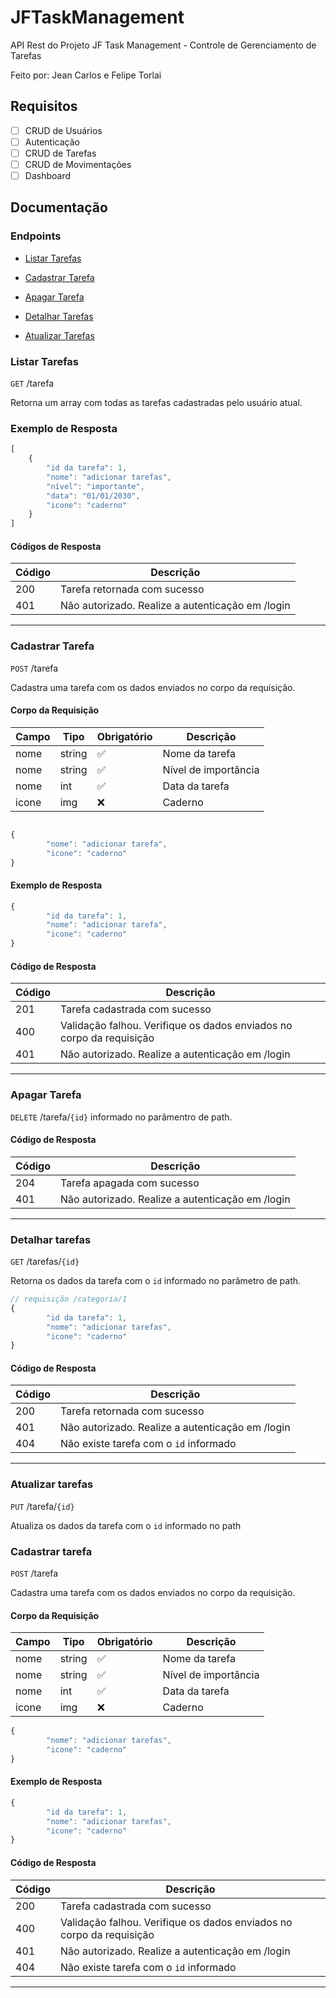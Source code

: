 # JFTaskManagement

API Rest do Projeto JF Task Management - Controle de Gerenciamento de Tarefas 

Feito por: Jean Carlos e Felipe Torlai

## Requisitos

- [ ] CRUD de Usuários
- [ ] Autenticação 
- [ ] CRUD de Tarefas
- [ ] CRUD de Movimentações 
- [ ] Dashboard

## Documentação 

### Endpoints 

- [Listar Tarefas](#listar-tarefas) 
- [Cadastrar Tarefa](#cadastrar-tarefa) 

- [Apagar Tarefa](#apagar-tarefa) 
- [Detalhar Tarefas](#detalhar-tarefas)
- [Atualizar Tarefas](#atualizar-tarefas)

### Listar Tarefas

`GET` /tarefa

Retorna um array com todas as tarefas cadastradas pelo usuário atual. 

### Exemplo de Resposta 

```js
[
    {
        "id da tarefa": 1,
        "nome": "adicionar tarefas",
        "nível": "importante",
        "data": "01/01/2030",
        "icone": "caderno"
    }
]
```

#### Códigos de Resposta 

| Código | Descrição | 
|--------|-----------|
|200| Tarefa retornada com sucesso
|401| Não autorizado. Realize a autenticação em /login

---

### Cadastrar Tarefa    

`POST` /tarefa

Cadastra uma tarefa com os dados enviados no corpo da requisição. 

#### Corpo da Requisição

| Campo | Tipo | Obrigatório | Descrição |
|-------|------|-------------|-----------|
|nome|string|✅ | Nome da tarefa
|nome|string|✅ | Nível de importância 
|nome|int |✅ | Data da tarefa  
|icone|img|❌ | Caderno 

```js

{
        "nome": "adicionar tarefa",
        "icone": "caderno"
}
```
#### Exemplo de Resposta

```js
{
        "id da tarefa": 1,
        "nome": "adicionar tarefa",
        "icone": "caderno"
}
```
#### Código de Resposta

| Código | Descrição | 
|--------|-----------|
|201| Tarefa cadastrada com sucesso
|400| Validação falhou. Verifique os dados enviados no corpo da requisição
|401| Não autorizado. Realize a autenticação em /login

--- 
### Apagar Tarefa

`DELETE` /tarefa/`{id}` informado no parâmentro de path. 

#### Código de Resposta 

| Código | Descrição | 
|--------|-----------|
|204| Tarefa apagada com sucesso
|401| Não autorizado. Realize a autenticação em /login

--- 
### Detalhar tarefas  

`GET` /tarefas/`{id}`

Retorna os dados da tarefa com o `id` informado no parâmetro de path.

```js
// requisição /categoria/1
{
        "id da tarefa": 1,
        "nome": "adicionar tarefas",
        "icone": "caderno"
}
```
#### Código de Resposta 

| Código | Descrição | 
|--------|-----------|
|200| Tarefa retornada com sucesso
|401| Não autorizado. Realize a autenticação em /login
|404| Não existe tarefa com o `id` informado 

--- 
### Atualizar tarefas

`PUT` /tarefa/`{id}`

Atualiza os dados da tarefa com o `id` informado no path

### Cadastrar tarefa

`POST` /tarefa

Cadastra uma tarefa com os dados enviados no corpo da requisição. 

#### Corpo da Requisição

| Campo | Tipo | Obrigatório | Descrição |
|-------|------|-------------|-----------|
|nome|string|✅ | Nome da tarefa
|nome|string|✅ | Nível de importância 
|nome|int |✅ | Data da tarefa  
|icone|img|❌ | Caderno 

```js
{
        "nome": "adicionar tarefas",
        "icone": "caderno"
}
```
#### Exemplo de Resposta

```js
{
        "id da tarefa": 1,
        "nome": "adicionar tarefas",
        "icone": "caderno"
}
```
#### Código de Resposta

| Código | Descrição | 
|--------|-----------|
|200| Tarefa cadastrada com sucesso
|400| Validação falhou. Verifique os dados enviados no corpo da requisição
|401| Não autorizado. Realize a autenticação em /login
|404| Não existe tarefa com o `id` informado 

--- 

